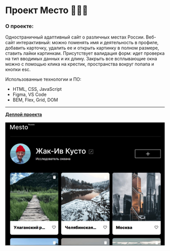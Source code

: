 # Проект Место :evergreen_tree::evergreen_tree::evergreen_tree:
### О проекте:
Одностраничный адаптивный сайт о различных местах России. Веб-сайт интерактивный: можно поменять имя и деятельность в профиле, добавить карточку, удалить ее и открыть картинку в полном размере, ставить лайки картинкам. Присутствует валидация форм: идет проверка на тип вводимых данных и их длину. Закрыть все всплывающие окна можно с помощью клика на крестик, пространства вокруг попапа и кнопки esc.

Использованные технологии и ПО:
* HTML, CSS, JavaScript
* Figma, VS Code
* BEM, Flex, Grid, DOM
------

**[Деплой проекта](https://azmorigan.github.io/mesto/)**\
\
![картинка](./images/screen.jpg)
